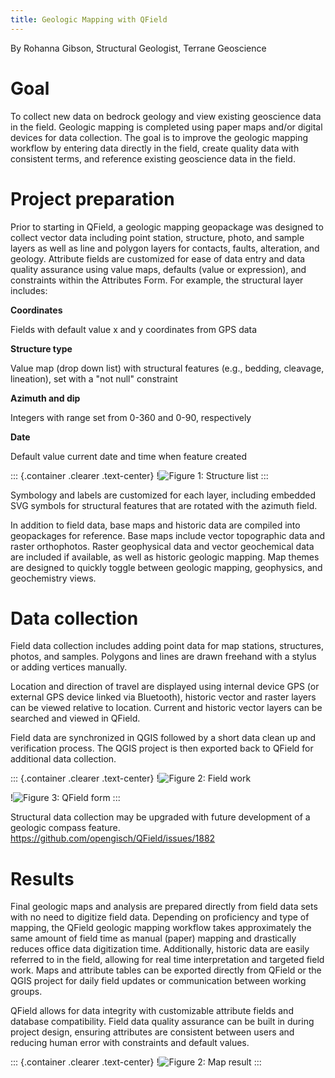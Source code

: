 ```yaml
---
title: Geologic Mapping with QField
---
```


By Rohanna Gibson, Structural Geologist, Terrane Geoscience

Goal
====

To collect new data on bedrock geology and view existing geoscience data
in the field. Geologic mapping is completed using paper maps and/or
digital devices for data collection. The goal is to improve the geologic
mapping workflow by entering data directly in the field, create quality
data with consistent terms, and reference existing geoscience data in
the field.

Project preparation
===================

Prior to starting in QField, a geologic mapping geopackage was designed
to collect vector data including point station, structure, photo, and
sample layers as well as line and polygon layers for contacts, faults,
alteration, and geology. Attribute fields are customized for ease of
data entry and data quality assurance using value maps, defaults (value
or expression), and constraints within the Attributes Form. For example,
the structural layer includes:

**Coordinates**

Fields with default value x and y coordinates from GPS data

**Structure type**

Value map (drop down list) with structural features (e.g., bedding,
cleavage, lineation), set with a "not null" constraint

**Azimuth and dip**

Integers with range set from 0-360 and 0-90, respectively

**Date**

Default value current date and time when feature created

::: {.container .clearer .text-center}
!![Figure 1: Structure
list](../assets/images/geologic_structure_list.png)
:::

Symbology and labels are customized for each layer, including embedded
SVG symbols for structural features that are rotated with the azimuth
field.

In addition to field data, base maps and historic data are compiled into
geopackages for reference. Base maps include vector topographic data and
raster orthophotos. Raster geophysical data and vector geochemical data
are included if available, as well as historic geologic mapping. Map
themes are designed to quickly toggle between geologic mapping,
geophysics, and geochemistry views.

Data collection
===============

Field data collection includes adding point data for map stations,
structures, photos, and samples. Polygons and lines are drawn freehand
with a stylus or adding vertices manually.

Location and direction of travel are displayed using internal device GPS
(or external GPS device linked via Bluetooth), historic vector and
raster layers can be viewed relative to location. Current and historic
vector layers can be searched and viewed in QField.

Field data are synchronized in QGIS followed by a short data clean up
and verification process. The QGIS project is then exported back to
QField for additional data collection.

::: {.container .clearer .text-center}
!![Figure 2: Field work](../assets/images/geologic_field.png)

!![Figure 3: QField form](../assets/images/geologic_station_qf.jpg)
:::

Structural data collection may be upgraded with future development of a
geologic compass feature.
<https://github.com/opengisch/QField/issues/1882>

Results
=======

Final geologic maps and analysis are prepared directly from field data
sets with no need to digitize field data. Depending on proficiency and
type of mapping, the QField geologic mapping workflow takes
approximately the same amount of field time as manual (paper) mapping
and drastically reduces office data digitization time. Additionally,
historic data are easily referred to in the field, allowing for real
time interpretation and targeted field work. Maps and attribute tables
can be exported directly from QField or the QGIS project for daily field
updates or communication between working groups.

QField allows for data integrity with customizable attribute fields and
database compatibility. Field data quality assurance can be built in
during project design, ensuring attributes are consistent between users
and reducing human error with constraints and default values.

::: {.container .clearer .text-center}
!![Figure 2: Map result](../assets/images/geologic_map.jpg)
:::
